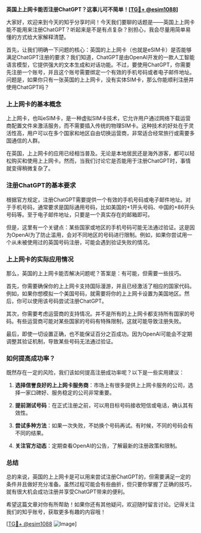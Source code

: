 **英国上上网卡能否注册ChatGPT？这事儿可不简单！[[TG💪+ @esim1088](https://t.me/s/esim1088)]**

大家好，欢迎来到今天的知乎分享时间！今天我们要聊的话题是——英国上上网卡能不能用来注册ChatGPT？听起来是不是有点复杂？别担心，我会尽量用简单易懂的方式给大家解释清楚。

首先，让我们明确一下问题的核心：英国的上上网卡（也就是eSIM卡）是否能够满足ChatGPT注册的要求？我们知道，ChatGPT是由OpenAI开发的一款人工智能语言模型，它提供强大的文本生成和对话功能。不过，要使用ChatGPT，你需要先注册一个账号，并且这个账号需要绑定一个有效的手机号码或者电子邮件地址。问题是，如果你只有一张英国的上上网卡，没有实体SIM卡，那么你能顺利注册并使用ChatGPT吗？

### **上上网卡的基本概念**

上上网卡，也叫eSIM卡，是一种虚拟SIM卡技术，它允许用户通过网络下载运营商配置文件来激活服务，而不需要插入传统的物理SIM卡。这种技术的好处在于灵活性高，用户可以在多个国家和地区自由切换运营商，非常适合经常旅行或需要多国通信的人群。

在英国，上上网卡的应用已经相当普及。无论是本地居民还是海外游客，都可以轻松购买和使用上上网卡。然而，当我们讨论它是否能用于注册ChatGPT时，事情就变得稍微复杂了。

### **注册ChatGPT的基本要求**

根据官方规定，注册ChatGPT需要提供一个有效的手机号码或电子邮件地址。对于手机号码，通常要求是国际通用号码，比如美国的+1开头号码、中国的+86开头号码等。至于电子邮件地址，只要是一个真实存在的邮箱即可。

但是，这里有一个关键点：某些国家或地区的手机号码可能无法通过验证。这是因为OpenAI为了防止滥用，会对不同地区的号码进行限制。例如，如果你尝试用一个从未被使用过的英国号码注册，可能会遇到验证失败的情况。

### **上上网卡的实际应用情况**

那么，英国的上上网卡能否解决问题呢？答案是：有可能，但需要一些技巧。

首先，你需要确保你的上上网卡支持国际漫游，并且已经激活了相应的国家代码。例如，如果你想模拟一个美国号码，就需要将你的上上网卡设置为美国地区。然后，你可以使用该号码尝试注册ChatGPT。

其次，你需要考虑运营商的支持情况。并不是所有的上上网卡都支持所有国家的号码。有些运营商可能对某些国家的号码有特殊限制，这就可能导致注册失败。

最后，即使一切设置正确，也不能保证百分之百成功。因为OpenAI可能会不定期调整其验证机制，导致某些号码无法通过验证。

### **如何提高成功率？**

既然存在一定的风险，我们该如何提高注册成功率呢？以下是一些实用建议：

1. **选择信誉良好的上上网卡服务商**：市场上有很多提供上上网卡服务的公司，选择一家口碑好、服务稳定的公司非常重要。
   
2. **提前测试号码**：在正式注册之前，可以用目标号码接收短信或电话，确认其有效性。

3. **尝试多种方法**：如果一次失败，不妨换个号码再试。有时候，不同的号码会有不同的结果。

4. **关注官方动态**：定期查看OpenAI的公告，了解最新的注册政策和限制。

### **总结**

总的来说，英国的上上网卡是可以用来尝试注册ChatGPT的，但需要满足一定的条件并且做好充分准备。虽然过程可能会有些曲折，但只要你掌握了正确的技巧，就有很大机会成功注册并享受ChatGPT带来的便利。

希望这篇文章对你有所帮助！如果你还有其他疑问，欢迎随时留言讨论。记得关注我们的知乎账号，获取更多有趣的内容哦！

[[TG💪+ @esim1088](https://t.me/s/esim1088) ![Image](https://i.postimg.cc/4NQfJmqS/Snipaste-2025-05-13-00-14-12.png)]